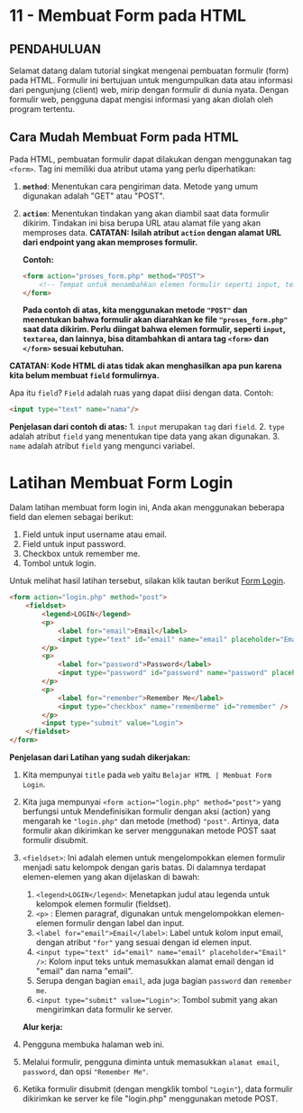 # 11 - Membuat Form pada HTML

## PENDAHULUAN

Selamat datang dalam tutorial singkat mengenai pembuatan formulir (form) pada HTML. Formulir ini bertujuan untuk mengumpulkan data atau informasi dari pengunjung (client) web, mirip dengan formulir di dunia nyata. Dengan formulir web, pengguna dapat mengisi informasi yang akan diolah oleh program tertentu.

## Cara Mudah Membuat Form pada HTML

Pada HTML, pembuatan formulir dapat dilakukan dengan menggunakan tag `<form>`. Tag ini memiliki dua atribut utama yang perlu diperhatikan:

1. **`method`**: Menentukan cara pengiriman data. Metode yang umum digunakan adalah "GET" atau "POST".

2. **`action`**: Menentukan tindakan yang akan diambil saat data formulir dikirim. Tindakan ini bisa berupa URL atau alamat file yang akan memproses data.
   **CATATAN: Isilah atribut `action` dengan alamat URL dari endpoint yang akan memproses formulir.**

   **Contoh:**
   ```html
   <form action="proses_form.php" method="POST">
       <!-- Tempat untuk menambahkan elemen formulir seperti input, textarea, dll. -->
   </form>
   ```

   **Pada contoh di atas, kita menggunakan metode `"POST"` dan menentukan bahwa formulir akan diarahkan ke file `"proses_form.php"` saat data dikirim. Perlu diingat bahwa elemen formulir, seperti `input`, `textarea`, dan lainnya, bisa ditambahkan di antara tag `<form>` dan `</form>` sesuai kebutuhan.**
   
**CATATAN: Kode HTML di atas tidak akan menghasilkan apa pun karena kita belum membuat `field` formulirnya.**

Apa itu `field`? `Field` adalah ruas yang dapat diisi dengan data.
Contoh:
```html
<input type="text" name="nama"/>
```
**Penjelasan dari contoh di atas:**
    1. `input` merupakan `tag` dari `field`.
    2. `type` adalah atribut `field` yang menentukan tipe data yang akan digunakan.
    3. `name` adalah atribut `field` yang mengunci variabel.

# Latihan Membuat Form Login

Dalam latihan membuat form login ini, Anda akan menggunakan beberapa field dan elemen sebagai berikut:

1. Field untuk input username atau email.
2. Field untuk input password.
3. Checkbox untuk remember me.
4. Tombol untuk login.

Untuk melihat hasil latihan tersebut, silakan klik tautan berikut [Form Login](/form.html).

```html
<form action="login.php" method="post">
    <fieldset>
        <legend>LOGIN</legend>
        <p>
            <label for="email">Email</label>
            <input type="text" id="email" name="email" placeholder="Email" />
        </p>
        <p>
            <label for="password">Password</label>
            <input type="password" id="password" name="password" placeholder="Password" />
        </p>
        <p>
            <label for="remember">Remember Me</label>
            <input type="checkbox" name="rememberme" id="remember" />
        </p>
        <input type="submit" value="Login">
    </fieldset>
</form>
```

**Penjelasan dari Latihan yang sudah dikerjakan:**
1. Kita mempunyai `title` pada `web` yaitu `Belajar HTML | Membuat Form Login`.
2. Kita juga mempunyai `<form action="login.php" method="post">` 
   yang berfungsi untuk Mendefinisikan formulir dengan aksi (action) yang mengarah ke `"login.php"` dan metode (method) `"post"`. Artinya, data formulir akan dikirimkan ke server menggunakan metode POST saat formulir disubmit.
3. `<fieldset>`: Ini adalah elemen untuk mengelompokkan elemen formulir menjadi satu kelompok dengan garis batas.
    Di dalamnya terdapat elemen-elemen yang akan dijelaskan di bawah:

    1. `<legend>LOGIN</legend>`: Menetapkan judul atau legenda untuk kelompok elemen formulir (fieldset).
    2. `<p>` : Elemen paragraf, digunakan untuk mengelompokkan elemen-elemen formulir dengan label dan input.
    3. `<label for="email">Email</label>`: Label untuk kolom input email,
        dengan atribut `"for"` yang sesuai dengan id elemen input.
    4. `<input type="text" id="email" name="email" placeholder="Email" />`:
        Kolom input teks untuk memasukkan alamat email dengan id "email" dan nama "email".
    5. Serupa dengan bagian `email`, ada juga bagian `password` dan `remember me`.
    6. `<input type="submit" value="Login">`: Tombol submit yang akan mengirimkan data formulir ke server.

    **Alur kerja:**
1. Pengguna membuka halaman web ini.
2. Melalui formulir, pengguna diminta untuk memasukkan `alamat email`, `password`, dan opsi `"Remember Me"`.
3. Ketika formulir disubmit (dengan mengklik tombol `"Login"`), 
   data formulir dikirimkan ke server ke file "login.php" menggunakan metode POST.